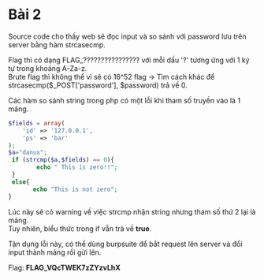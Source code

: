 # Bài 2

Source code cho thấy web sẽ đọc input và so sánh với password lưu trên server bằng hàm strcasecmp.

Flag thì có dạng FLAG_???????????????? với mỗi dấu '?' tương ứng với 1 ký tự trong khoảng A-Za-z.<br>
Brute flag thì không thể vì sẽ có 16^52 flag 
-> Tìm cách khác để  strcasecmp($_POST['password'], $password) trả về 0.<br>

Các hàm so sánh string trong php có một lỗi khi tham số truyền vào là 1 mảng.<br>
```php
$fields = array(
    'id' => '127.0.0.1',
    'ps' => 'bar'
);
$a="danux";
 if (strcmp($a,$fields) == 0){
        echo " This is zero!!";
 }
 else{
       echo "This is not zero";
}
```
Lúc này sẽ có warning về việc strcmp nhận string nhưng tham số thứ 2 lại là mảng.<br>
Tuy nhiên, biểu thức trong if vẫn trả về **true**.

Tận dụng lỗi này, có thể dùng burpsuite để bắt request lên server và đổi input thành mảng rồi gửi lên.<br>


Flag: **FLAG_VQcTWEK7zZYzvLhX**
